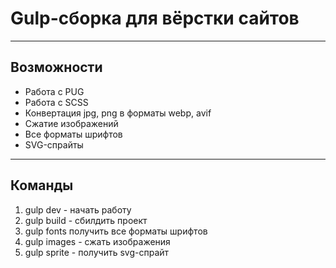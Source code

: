 # Gulp-сборка для вёрстки сайтов

---

## Возможности

- Работа с PUG
- Работа с SCSS
- Конвертация jpg, png в форматы webp, avif
- Сжатие изображений
- Все форматы шрифтов
- SVG-спрайты

---

## Команды

1. gulp dev - начать работу
2. gulp build - сбилдить проект
3. gulp fonts получить все форматы шрифтов
4. gulp images - сжать изображения
5. gulp sprite - получить svg-спрайт
